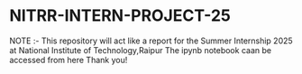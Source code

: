 # NITRR-INTERN-PROJECT-25
NOTE :- This repository will act like a report for the Summer Internship 2025 at National Institute of Technology,Raipur
The ipynb notebook caan be accessed from here 
Thank you!
